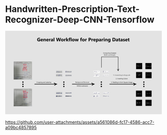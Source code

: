# Handwritten-Prescription-Text-Recognizer-Deep-CNN-Tensorflow

<picture>
 <img alt="General Workflow for Dataset Preparation" src="https://raw.githubusercontent.com/ambientWave/Handwritten-Prescription-Text-Recognition-Deep-CNN-Tensorflow/main/preparing_dataset_diagram.jpg">
</picture>


https://github.com/user-attachments/assets/a561086d-fc17-4586-acc7-a09bc4857895


